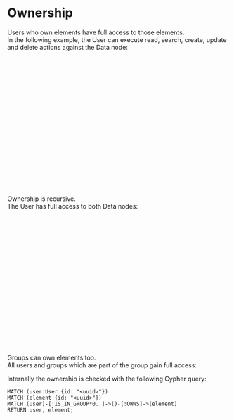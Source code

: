 # Ownership

Users who own elements have full access to those elements.  
In the following example, the User can execute read, search, create, update and delete actions against the Data node:

<div id="graph-container-1" class="graph-container" style="height:300px"></div>

Ownership is recursive.  
The User has full access to both Data nodes:

<div id="graph-container-2" class="graph-container" style="height:300px"></div>

Groups can own elements too.  
All users and groups which are part of the group gain full access:

<div id="graph-container-3" class="graph-container"></div>

Internally the ownership is checked with the following Cypher query:

```cypher
MATCH (user:User {id: "<uuid>"})
MATCH (element {id: "<uuid>"})
MATCH (user)-[:IS_IN_GROUP*0..]->()-[:OWNS]->(element)
RETURN user, element;
```

<script>
renderGraph(document.getElementById('graph-container-1'), {
  nodes: [
    { id: 'user1', ...userNode },
    { id: 'data1', ...dataNode },
  ],
  edges: [
    { source: 'user1', target: 'data1', label: 'OWNS' },
  ]
});
renderGraph(document.getElementById('graph-container-2'), {
  nodes: [
    { id: 'user1', ...userNode },
    { id: 'data1', ...dataNode },
    { id: 'data2', ...dataNode }
  ],
  edges: [
    { source: 'user1', target: 'data1', label: 'OWNS' },
    { source: 'data1', target: 'data2', label: 'OWNS' }
  ]
});
renderGraph(document.getElementById('graph-container-3'), {
  nodes: [
    { id: 'user1', ...userNode },
    { id: 'user2', ...userNode },
    { id: 'group1', ...groupNode },
    { id: 'group2', ...groupNode },
    { id: 'data1', ...dataNode },
    { id: 'data2', ...dataNode },
  ],
  edges: [
    { source: 'user1', target: 'group1', label: 'IS_IN_GROUP' },
    { source: 'group1', target: 'data1', label: 'OWNS' },
    { source: 'user2', target: 'group2', label: 'IS_IN_GROUP' },
    { source: 'group2', target: 'group1', label: 'IS_IN_GROUP' },
    { source: 'data1', target: 'data2', label: 'OWNS' }
  ]
});
</script>
